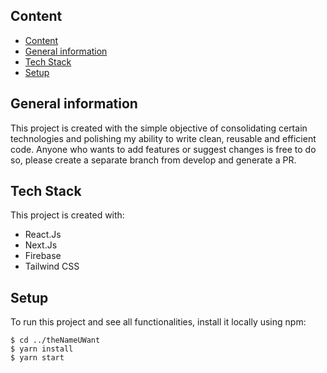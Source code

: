 ## Content
- [Content](#content)
- [General information](#general-information)
- [Tech Stack](#tech-stack)
- [Setup](#setup)

## General information
This project is created with the simple objective of consolidating certain technologies and polishing my ability to write clean, reusable and efficient code. Anyone who wants to add features or suggest changes is free to do so, please create a separate branch from develop and generate a PR.

## Tech Stack
This project is created with:
* React.Js
* Next.Js
* Firebase
* Tailwind CSS

## Setup
To run this project and see all functionalities, install it locally using npm:

```
$ cd ../theNameUWant
$ yarn install
$ yarn start
```